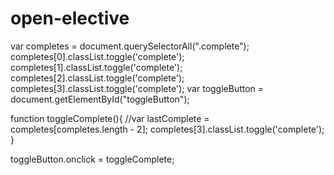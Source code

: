 # open-elective
var completes = document.querySelectorAll(".complete");
completes[0].classList.toggle('complete');
completes[1].classList.toggle('complete');
completes[2].classList.toggle('complete');
completes[3].classList.toggle('complete');
var toggleButton = document.getElementById("toggleButton");


function toggleComplete(){
  //var lastComplete = completes[completes.length - 2];
  completes[3].classList.toggle('complete');
}

toggleButton.onclick = toggleComplete;
